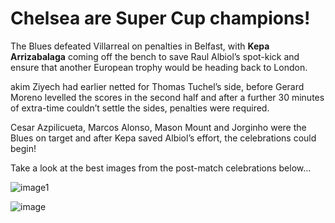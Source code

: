 

# Chelsea are Super Cup champions!

The Blues defeated Villarreal on penalties in Belfast, with **Kepa Arrizabalaga** coming off the bench to save Raul Albiol’s spot-kick and ensure that another European trophy would be heading back to London.

akim Ziyech had earlier netted for Thomas Tuchel’s side, before Gerard Moreno levelled the scores in the second half and after a further 30 minutes of extra-time couldn’t settle the sides, penalties were required.

Cesar Azpilicueta, Marcos Alonso, Mason Mount and Jorginho were the Blues on target and after Kepa saved Albiol’s effort, the celebrations could begin!

Take a look at the best images from the post-match celebrations below…
 
 ![image1](https://res.cloudinary.com/chelsea-production/imag…1/chelsea-app/Celebrations-GettyImages-1333643303)

 ![image](https://res.cloudinary.com/chelsea-production/imag…yers-celebrating-super-cup-GettyImages-1333644109)



    